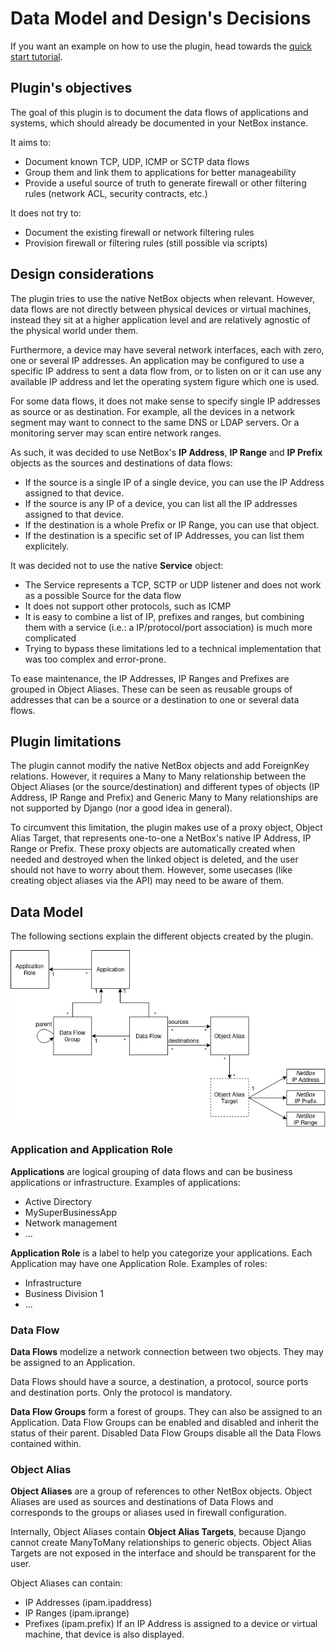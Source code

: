 # Data Model and Design's Decisions

If you want an example on how to use the plugin, head towards the [quick start tutorial](quick-start.md).

## Plugin's objectives

The goal of this plugin is to document the data flows of applications and systems, which should already be documented in your NetBox instance.

It aims to:
* Document known TCP, UDP, ICMP or SCTP data flows
* Group them and link them to applications for better manageability
* Provide a useful source of truth to generate firewall or other filtering rules (network ACL, security contracts, etc.)

It does not try to:
* Document the existing firewall or network filtering rules
* Provision firewall or filtering rules (still possible via scripts)

## Design considerations

The plugin tries to use the native NetBox objects when relevant. However, data flows are not directly between physical devices or virtual machines, instead they sit at a higher application level and are relatively agnostic of the physical world under them.

Furthermore, a device may have several network interfaces, each with zero, one or several IP addresses. An application may be configured to use a specific IP address to sent a data flow from, or to listen on or it can use any available IP address and let the operating system figure which one is used.

For some data flows, it does not make sense to specify single IP addresses as source or as destination. For example, all the devices in a network segment may want to connect to the same DNS or LDAP servers. Or a monitoring server may scan entire network ranges.

As such, it was decided to use NetBox's **IP Address**, **IP Range** and **IP Prefix** objects as the sources and destinations of data flows:
* If the source is a single IP of a single device, you can use the IP Address assigned to that device.
* If the source is any IP of a device, you can list all the IP addresses assigned to that device.
* If the destination is a whole Prefix or IP Range, you can use that object.
* If the destination is a specific set of IP Addresses, you can list them explicitely.

It was decided not to use the native **Service** object:
* The Service represents a TCP, SCTP or UDP listener and does not work as a possible Source for the data flow
* It does not support other protocols, such as ICMP
* It is easy to combine a list of IP, prefixes and ranges, but combining them with a service (i.e.: a IP/protocol/port association) is much more complicated 
* Trying to bypass these limitations led to a technical implementation that was too complex and error-prone.

To ease maintenance, the IP Addresses, IP Ranges and Prefixes are grouped in Object Aliases. These can be seen as reusable groups of addresses that can be a source or a destination to one or several data flows.


## Plugin limitations

The plugin cannot modify the native NetBox objects and add ForeignKey relations. However, it requires a Many to Many relationship between the Object Aliases (or the source/destination) and different types of objects (IP Address, IP Range and Prefix) and Generic Many to Many relationships are not supported by Django (nor a good idea in general).

To circumvent this limitation, the plugin makes use of a proxy object, Object Alias Target, that represents one-to-one a NetBox's native IP Address, IP Range or Prefix. These proxy objects are automatically created when needed and destroyed when the linked object is deleted, and the user should not have to worry about them. However, some usecases (like creating object aliases via the API) may need to be aware of them.


## Data Model

The following sections explain the different objects created by the plugin.

![Data model of NetBox Data Flows](media/data-model.png)

### Application and Application Role

**Applications** are logical grouping of data flows and can be business
applications or infrastructure. Examples of applications:
* Active Directory
* MySuperBusinessApp
* Network management
* ...
  
**Application Role** is a label to help you categorize your applications.
Each Application may have one Application Role.
Examples of roles:
* Infrastructure
* Business Division 1
* ...

### Data Flow

**Data Flows** modelize a network connection between two objects. They may be assigned to an Application.

Data Flows should have a source, a destination, a protocol, source ports and destination ports. Only the protocol is mandatory. 

**Data Flow Groups** form a forest of groups. They can also be assigned to an Application. Data Flow Groups can be enabled and disabled and inherit the status of their parent. Disabled Data Flow Groups disable all the Data Flows contained within.

### Object Alias

**Object Aliases** are a group of references to other NetBox objects. Object Aliases are used as sources and destinations of Data Flows and corresponds to the groups or aliases used in firewall configuration.

Internally, Object Aliases contain **Object Alias Targets**, because Django cannot create ManyToMany relationships to generic objects. Object Alias Targets are not exposed in the interface and should be transparent for the user.

Object Aliases can contain:
* IP Addresses (ipam.ipaddress)
* IP Ranges (ipam.iprange)
* Prefixes (ipam.prefix)
If an IP Address is assigned to a device or virtual machine, that device is
also displayed.
